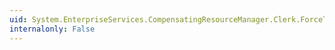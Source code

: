 ```yaml
---
uid: System.EnterpriseServices.CompensatingResourceManager.Clerk.ForceTransactionToAbort
internalonly: False
---
```

